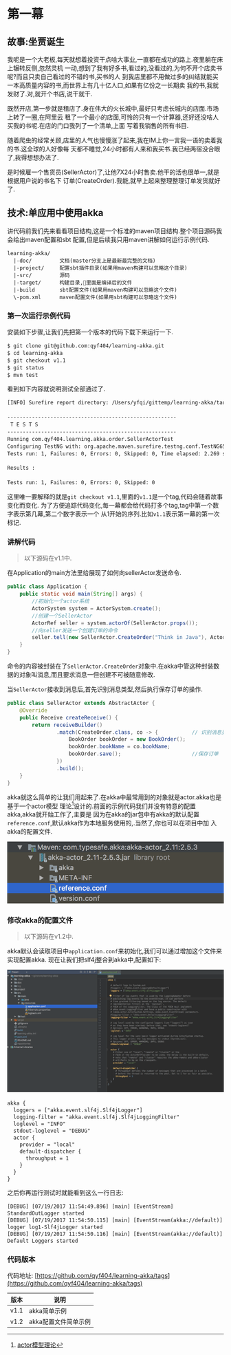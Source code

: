 # 第一幕

## 故事:坐贾诞生

我呢是一个大老板,每天就想着投资干点啥大事业,一直都在成功的路上.夜里躺在床上辗转反侧,忽然灵机
一动,想到了我有好多书,看过的,没看过的,为何不开个店卖书呢?而且只卖自己看过的不错的书,买书的人
到我店里都不用做过多的纠结就能买一本高质量内容的书,而世界上有几十亿人口,如果有亿份之一长期卖
我的书,我就发财了.对,就开个书店,说干就干.

既然开店,第一步就是租店了.身在伟大的火长城中,最好只考虑长城内的店面.市场上转了一圈,在阿里云
租了一个最小的店面,可怜的只有一个计算器,还好还没啥人买我的书呢.在店的门口我列了一个清单,上面
写着我销售的所有书目.

随着爬虫的经常关顾,店里的人气也慢慢涨了起来,我在IM上你一言我一语的卖着我的书.这全球的人好像每
天都不睡觉,24小时都有人来和我买书.我已经两宿没合眼了,我得想想办法了.

是时候雇一个售货员(SellerActor)了,让他7X24小时售卖.他干的活也很单一,就是根据用户说的书名下
订单(CreateOrder).我能,就早上起来整理整理订单发货就好了.

## 技术:单应用中使用akka

讲代码前我们先来看看项目结构,这是一个标准的maven项目结构.整个项目源码我会给出maven配置和sbt
配置,但是后续我只用maven讲解如何运行示例代码.

```
learning-akka/
  |-doc/         文档(master分支上是最新最完整的文档)
  |-project/     配置sbt插件目录(如果用maven构建可以忽略这个目录)
  |-src/         源码
  |-target/      构建目录,里面是编译后的文件
  |-build        sbt配置文件(如果用maven构建可以忽略这个文件)
  \-pom.xml      maven配置文件(如果用sbt构建可以忽略这个文件)
```

### 第一次运行示例代码

安装如下步骤,让我们先把第一个版本的代码下载下来运行一下.

```bash
$ git clone git@github.com:qyf404/learning-akka.git
$ cd learning-akka
$ git checkout v1.1
$ git status
$ mvn test
```

看到如下内容就说明测试全部通过了.

```bash
[INFO] Surefire report directory: /Users/yfqi/gittemp/learning-akka/target/surefire-reports

-------------------------------------------------------
 T E S T S
-------------------------------------------------------
Running com.qyf404.learning.akka.order.SellerActorTest
Configuring TestNG with: org.apache.maven.surefire.testng.conf.TestNG652Configurator@5e91993f
Tests run: 1, Failures: 0, Errors: 0, Skipped: 0, Time elapsed: 2.269 sec

Results :

Tests run: 1, Failures: 0, Errors: 0, Skipped: 0
```

这里唯一要解释的就是`git checkout v1.1`,里面的`v1.1`是一个tag,代码会随着故事变化而变化.
为了方便追踪代码变化,每一幕都会给代码打多个tag,tag中第一个数字表示第几幕,第二个数字表示一个
从1开始的序列.比如`v1.1`表示第一幕的第一次标记.

### 讲解代码

> 以下源码在v1.1中.

在Application的main方法里给展现了如何向sellerActor发送命令.

```java
public class Application {
    public static void main(String[] args) {
        //初始化一个actor系统
        ActorSystem system = ActorSystem.create();
        //创建一个SellerActor
        ActorRef seller = system.actorOf(SellerActor.props());
        //向seller发送一个创建订单的命令
        seller.tell(new SellerActor.CreateOrder("Think in Java"), ActorRef.noSender());
    }
}
```

命令的内容被封装在了`SellerActor.CreateOrder`对象中.在akka中管这种封装数据的对象叫消息,而且要求消息一但创建不可被随意修改.

当`SellerActor`接收到消息后,首先识别消息类型,然后执行保存订单的操作.

```java
public class SellerActor extends AbstractActor {
    @Override
    public Receive createReceive() {
        return receiveBuilder()
                .match(CreateOrder.class, co -> {           // 识别消息类型
                    BookOrder bookOrder = new BookOrder();
                    bookOrder.bookName = co.bookName;
                    bookOrder.save();                       //保存订单
                })
                .build();
    }
}
```

akka就这么简单的让我们用起来了.在akka中最常用到的对象就是actor.akka也是基于一个actor模型
理论[^1]设计的.前面的示例代码我们并没有特意的配置akka,akka就开始工作了,主要是
因为在akka的jar包中有akka的默认配置`reference.conf`,默认akka作为本地服务使用的,.当然了,你也可以在项目中加
入akka的配置文件.

![](../img/1_2.png)

### 修改akka的配置文件

> 以下源码在v1.2中.

akka默认会读取项目中`application.conf`来初始化,我们可以通过增加这个文件来实现配置akka.
现在让我们把slf4j整合到akka中,配置如下:

![](../img/1_3.png)

```
akka {
  loggers = ["akka.event.slf4j.Slf4jLogger"]
  logging-filter = "akka.event.slf4j.Slf4jLoggingFilter"
  loglevel = "INFO"
  stdout-loglevel = "DEBUG"
  actor {
    provider = "local"
    default-dispatcher {
      throughput = 1
    }
  }
}
```

之后你再运行测试时就能看到这么一行日志:

```
[DEBUG] [07/19/2017 11:54:49.896] [main] [EventStream] StandardOutLogger started
[DEBUG] [07/19/2017 11:54:50.115] [main] [EventStream(akka://default)] logger log1-Slf4jLogger started
[DEBUG] [07/19/2017 11:54:50.116] [main] [EventStream(akka://default)] Default Loggers started
```


### 代码版本

代码地址: [https://github.com/qyf404/learning-akka/tags](https://github.com/qyf404/learning-akka/tags)

| 版本 | 说明 |
|---|---|
| v1.1 | akka简单示例 |
| v1.2 | akka配置文件简单示例 |


[^1]: [actor模型理论]( https://en.wikipedia.org/wiki/Actor_model)


